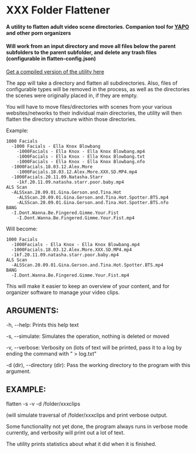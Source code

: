 # XXX Folder Flattener

#### A utility to flatten adult video scene directories. Companion tool for [YAPO](https://github.com/cooperdk/YAPO-e-plus) and other porn organizers

#### Will work from an input directory and move all files below the parent subfolders to the parent subfolder, and delete any trash files (configurable in flatten-config.json)

[Get a compiled version of the utility here](https://github.com/cooperdk/XXX-Folder-Flattener/releases)

The app will take a directory and flatten all subdirectories. Also, files of configurable types will be removed in the process, as well as the directories the scenes were originally placed in, if they are empty.

You will have to move files/directories with scenes from your various websites/networks to their individual main directories, the utility will then flatten the directory structure within those directories.

Example:


```
1000 Facials
  -1000 Facials - Ella Knox Blowbang
    -1000Facials - Ella Knox - Ella Knox Blowbang.mp4
    -1000Facials - Ella Knox - Ella Knox Blowbang.txt
    -1000Facials - Ella Knox - Ella Knox Blowbang.nfo
  -1000Facials.18.03.12.Alex.More
    -1000Facials.18.03.12.Alex.More.XXX.SD.MP4.mp4
  -1000Facials.20.11.09.Natasha.Starr
    -1kf.20.11.09.natasha.starr.poor.baby.mp4
ALS Scan
  -ALSSxan.20.09.01.Gina.Gerson.and.Tina.Hot
    -ALSScan.20.09.01.Gina.Gerson.and.Tina.Hot.Spotter.BTS.mp4
    -ALSScan.20.09.01.Gina.Gerson.and.Tina.Hot.Spotter.BTS.nfo
BANG
  -I.Dont.Wanna.Be.Fingered.Gimme.Your.Fist
    -I.Dont.Wanna.Be.Fingered.Gimme.Your.Fist.mp4
```

Will become:

```
1000 Facials
  -1000Facials - Ella Knox - Ella Knox Blowbang.mp4
  -1000Facials.18.03.12.Alex.More.XXX.SD.MP4.mp4
  -1kf.20.11.09.natasha.starr.poor.baby.mp4
ALS Scan
  -ALSScan.20.09.01.Gina.Gerson.and.Tina.Hot.Spotter.BTS.mp4
BANG
  -I.Dont.Wanna.Be.Fingered.Gimme.Your.Fist.mp4
```

This will make it easier to keep an overview of your content, and for organizer software to manage your video clips.


## ARGUMENTS:


-h, --help: Prints this help text

-s, --simulate: Simulates the operation, nothing is deleted or moved

-v, --verbose: Verbosity on (lots of text will be printed, pass it to a log by ending the command with " > log.txt"

-d (dir), --directory (dir): Pass the working directory to the program with this argument.
  
## EXAMPLE:


flatten -s -v -d /folder/xxxclips

(will simulate traversal of /folder/xxxclips and print verbose output.


Some functionality not yet done, the program always runs in verbose mode currently, and verbosity will print out a lot of text.

The utility prints statistics about what it did when it is finished.
